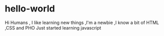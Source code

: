 # hello-world

 Hi Humans ,
    I like learning new things ,I'm a newbie ,I know a bit of HTML ,CSS and PHO 
    Just started learning javascript 
